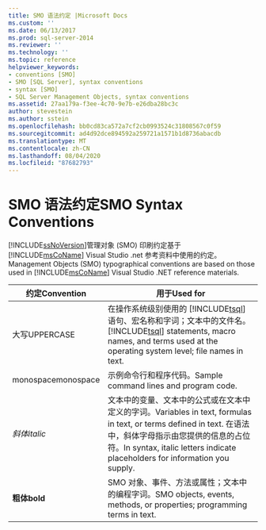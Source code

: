 ```yaml
---
title: SMO 语法约定 |Microsoft Docs
ms.custom: ''
ms.date: 06/13/2017
ms.prod: sql-server-2014
ms.reviewer: ''
ms.technology: ''
ms.topic: reference
helpviewer_keywords:
- conventions [SMO]
- SMO [SQL Server], syntax conventions
- syntax [SMO]
- SQL Server Management Objects, syntax conventions
ms.assetid: 27aa179a-f3ee-4c70-9e7b-e26dba28bc3c
author: stevestein
ms.author: sstein
ms.openlocfilehash: bb0cd83ca572a7cf2cb0993524c31808567c0f59
ms.sourcegitcommit: ad4d92dce894592a259721a1571b1d8736abacdb
ms.translationtype: MT
ms.contentlocale: zh-CN
ms.lasthandoff: 08/04/2020
ms.locfileid: "87682793"
---
```

# <a name="smo-syntax-conventions"></a><span data-ttu-id="ba941-102">SMO 语法约定</span><span class="sxs-lookup"><span data-stu-id="ba941-102">SMO Syntax Conventions</span></span>
  [!INCLUDE[ssNoVersion](../../includes/ssnoversion-md.md)]<span data-ttu-id="ba941-103">管理对象 (SMO) 印刷约定基于 [!INCLUDE[msCoName](../../includes/msconame-md.md)] Visual Studio .net 参考资料中使用的约定。</span><span class="sxs-lookup"><span data-stu-id="ba941-103">Management Objects (SMO) typographical conventions are based on those used in [!INCLUDE[msCoName](../../includes/msconame-md.md)] Visual Studio .NET reference materials.</span></span>  
  
|<span data-ttu-id="ba941-104">约定</span><span class="sxs-lookup"><span data-stu-id="ba941-104">Convention</span></span>|<span data-ttu-id="ba941-105">用于</span><span class="sxs-lookup"><span data-stu-id="ba941-105">Used for</span></span>|  
|----------------|--------------|  
|<span data-ttu-id="ba941-106">大写</span><span class="sxs-lookup"><span data-stu-id="ba941-106">UPPERCASE</span></span>|<span data-ttu-id="ba941-107">在操作系统级别使用的 [!INCLUDE[tsql](../../includes/tsql-md.md)] 语句、宏名称和字词；文本中的文件名。</span><span class="sxs-lookup"><span data-stu-id="ba941-107">[!INCLUDE[tsql](../../includes/tsql-md.md)] statements, macro names, and terms used at the operating system level; file names in text.</span></span>|  
|<span data-ttu-id="ba941-108">monospace</span><span class="sxs-lookup"><span data-stu-id="ba941-108">monospace</span></span>|<span data-ttu-id="ba941-109">示例命令行和程序代码。</span><span class="sxs-lookup"><span data-stu-id="ba941-109">Sample command lines and program code.</span></span>|  
|<span data-ttu-id="ba941-110">*斜体*</span><span class="sxs-lookup"><span data-stu-id="ba941-110">*italic*</span></span>|<span data-ttu-id="ba941-111">文本中的变量、文本中的公式或在文本中定义的字词。</span><span class="sxs-lookup"><span data-stu-id="ba941-111">Variables in text, formulas in text, or terms defined in text.</span></span> <span data-ttu-id="ba941-112">在语法中，斜体字母指示由您提供的信息的占位符。</span><span class="sxs-lookup"><span data-stu-id="ba941-112">In syntax, italic letters indicate placeholders for information you supply.</span></span>|  
|<span data-ttu-id="ba941-113">**粗体**</span><span class="sxs-lookup"><span data-stu-id="ba941-113">**bold**</span></span>|<span data-ttu-id="ba941-114">SMO 对象、事件、方法或属性；文本中的编程字词。</span><span class="sxs-lookup"><span data-stu-id="ba941-114">SMO objects, events, methods, or properties; programming terms in text.</span></span>|  
  
  
